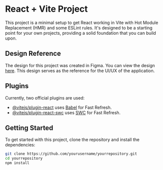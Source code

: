 # React + Vite Project

This project is a minimal setup to get React working in Vite with Hot Module Replacement (HMR) and some ESLint rules. It's designed to be a starting point for your own projects, providing a solid foundation that you can build upon.

## Design Reference

The design for this project was created in Figma. You can view the design [here](https://www.figma.com/community/file/1145991068621514311). This design serves as the reference for the UI/UX of the application.

## Plugins

Currently, two official plugins are used:

-   [@vitejs/plugin-react](https://github.com/vitejs/vite-plugin-react/blob/main/packages/plugin-react/README.md) uses [Babel](https://babeljs.io/) for Fast Refresh.
-   [@vitejs/plugin-react-swc](https://github.com/vitejs/vite-plugin-react-swc) uses [SWC](https://swc.rs/) for Fast Refresh.

## Getting Started

To get started with this project, clone the repository and install the dependencies:

```bash
git clone https://github.com/yourusername/yourrepository.git
cd yourrepository
npm install
```
